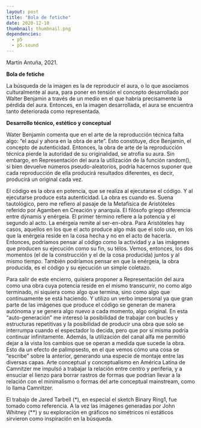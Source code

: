 ```yaml
---
layout: post
title: "Bola de fetiche"
date: 2020-12-10
thumbnail: thumbnail.png
dependencies:
  - p5
  - p5.sound
---
```


<div id="div-sketch">
    <script type="text/javascript" src="sketch.js"></script>
</div>

Martín Antuña, 2021.

**Bola de fetiche**

La búsqueda de la imagen es la de reproducir el aura, o lo que asociamos culturalmente al aura, para poner en tensión el concepto desarrollado por Walter Benjamin a través de un medio en el que habría precisamente la pérdida del aura. Entonces, en la imagen desarrollada, el aura se encuentra tanto deteriorada como representada.

**Desarrollo técnico, estético y conceptual**

Water Benjamin comenta que en el arte de la reproducción técnica falta algo: “el aquí y ahora en la obra de arte”. Esto constituye, dice Benjamin, el concepto de autenticidad. Entonces, la obra de arte de la reproducción técnica pierde la autoridad de su originalidad, se atrofia su aura. Sin embargo, en Representación del aura la utilización de la función random(), si bien devuelve números pseudo-aleatorios, podría hacernos suponer que cada reproducción de ella producirá resultados diferentes, es decir, producirá un original cada vez.

El código es la obra en potencia, que se realiza al ejecutarse el código. Y al ejecutarse produce esta autenticidad. La obra es cuando es. Suena tautológico, pero me refiero al pasaje de la Metafísica de Aristóteles referido por Agamben en Creación y anarquía. El filósofo griego diferencia entre dýnamis y enérgeia. El primer término refiere a la potencia y el segundo al acto. La enérgeia remite al ser-en-obra. Para Aristóteles hay casos, aquellos en los que el acto produce algo más que el solo uso, en los que la enérgeia reside en la cosa hecha y no en el acto de hacerla. Entonces, podríamos pensar al código como la actividad y a las imágenes que producen su ejecución como su fin, su télos. Vemos, entonces, los dos momentos (el de la construcción y el de la cosa producida) juntos y al mismo tiempo. También podríamos pensar en que la enérgeia, la obra producida, es el código y su ejecución un simple coletazo.

Para salir de este encierro, quisiera proponer a Representación del aura como una obra cuya potencia reside en el mismo transcurrir, no como algo terminado, ni siquiera como algo que termina, sino como algo que continuamente se está haciendo. Y utilizo un verbo impersonal ya que gran parte de las imágenes que produce el código se generan de manera autónoma y se genera algo nuevo a cada momento, algo original. En esta “auto-generación” me interesó la posibilidad de trabajar con bucles y estructuras repetitivas y la posibilidad de producir una obra que solo se interrumpa cuando el espectador lo decida, pero que por sí misma podría continuar infinitamente. Además, la utilización del canal alfa me permitió dejar a la vista los cambios que se operan a medida que sucede la obra. Esto da un efecto de palimpsesto, en el que vemos cómo una cosa se “escribe” sobre la anterior, generando una especie de montaje entre las diversas capas. Arte conceptual y conceptualismo en América Latina de Camnitzer me impulsó a trabajar la relación entre centro y periferia, y a ensuciar el lienzo para borrar rastros de formas que podrían llevar a la relación con el minimalismo o formas del arte conceptual mainstream, como lo llama Camnitzer.

El trabajo de Jared Tarbell (\*), en especial el sketch Binary Ring1, fue tomado como referencia. A la vez las imágenes generadas por John Whitney (\*\*) y su exploración en gráficos no simétricos ni estáticos sirvieron como inspiración en la búsqueda.
